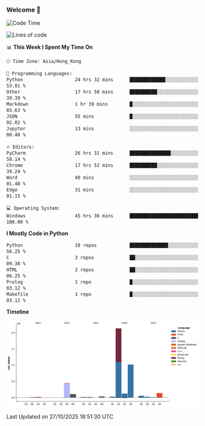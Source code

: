 ### Welcome 👋

<!--START_SECTION:waka-->
![Code Time](http://img.shields.io/badge/Code%20Time-2%2C829%20hrs%2047%20mins-blue)

![Lines of code](https://img.shields.io/badge/From%20Hello%20World%20I%27ve%20Written-4.2%20million%20lines%20of%20code-blue)

📊 **This Week I Spent My Time On** 

```text
🕑︎ Time Zone: Asia/Hong_Kong

💬 Programming Languages: 
Python                   24 hrs 32 mins      █████████████░░░░░░░░░░░░   53.81 % 
Other                    17 hrs 58 mins      ██████████░░░░░░░░░░░░░░░   39.39 % 
Markdown                 1 hr 39 mins        █░░░░░░░░░░░░░░░░░░░░░░░░   03.63 % 
JSON                     55 mins             █░░░░░░░░░░░░░░░░░░░░░░░░   02.02 % 
Jupyter                  13 mins             ░░░░░░░░░░░░░░░░░░░░░░░░░   00.48 % 

🔥 Editors: 
PyCharm                  26 hrs 31 mins      ███████████████░░░░░░░░░░   58.14 % 
Chrome                   17 hrs 53 mins      ██████████░░░░░░░░░░░░░░░   39.24 % 
Word                     40 mins             ░░░░░░░░░░░░░░░░░░░░░░░░░   01.48 % 
Edge                     31 mins             ░░░░░░░░░░░░░░░░░░░░░░░░░   01.15 % 

💻 Operating System: 
Windows                  45 hrs 36 mins      █████████████████████████   100.00 % 
```

**I Mostly Code in Python** 

```text
Python                   18 repos            ██████████████░░░░░░░░░░░   56.25 % 
C                        3 repos             ██░░░░░░░░░░░░░░░░░░░░░░░   09.38 % 
HTML                     2 repos             ██░░░░░░░░░░░░░░░░░░░░░░░   06.25 % 
Prolog                   1 repo              █░░░░░░░░░░░░░░░░░░░░░░░░   03.12 % 
Makefile                 1 repo              █░░░░░░░░░░░░░░░░░░░░░░░░   03.12 % 
```



**Timeline**

![Lines of Code chart](https://raw.githubusercontent.com/xhj2501/xhj2501/main/assets/bar_graph.png)


 Last Updated on 27/10/2025 18:51:30 UTC
<!--END_SECTION:waka-->


